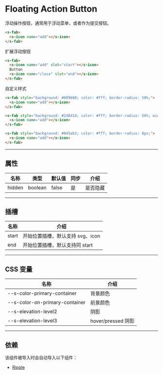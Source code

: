 # Floating Action Button

浮动操作按钮，通常用于浮动菜单，或者作为提交按钮。

```html preview
<s-fab>
  <s-icon name="add"></s-icon>
</s-fab>
```

扩展浮动按钮

```html preview
<s-fab>
  <s-icon name="add" slot="start"></s-icon>
  Button
  <s-icon name="close" slot="end"></s-icon>
</s-fab>
```

自定义样式

```html preview
<s-fab style="background: #009688; color: #fff; border-radius: 50%;">
  <s-icon name="add"></s-icon>
</s-fab>

<s-fab style="background: #2d8d1d; color: #fff; border-radius: 50%; width: 48px; height: 48px">
  <s-icon name="add"></s-icon>
</s-fab>

<s-fab style="background: #945ab3; color: #fff; border-radius: 8px;">
  <s-icon name="add"></s-icon>
</s-fab>
```

---

## 属性

| 名称   | 类型     | 默认值 | 同步 | 介绍    |
| ------ | ------- | ------ | --- | ------- |
| hidden | boolean | false  | 是  | 是否隐藏 |

---

## 插槽

| 名称   | 介绍                             |
| ------ | ------------------------------- |
| start  | 开始位置插槽，默认支持 svg、icon  |
| end    | 开始位置插槽，默认支持同 start    |

---

## CSS 变量

| 名称                           | 介绍               |
| ------------------------------ | ----------------- |
| --s-color-primary-container    | 背景颜色           |
| --s-color-on-primary-container | 前景颜色           |
| --s-elevation-level2           | 阴影               |
| --s-elevation-level3           | hover/pressed 阴影 |

---

## 依赖

该组件被导入时会自动导入以下组件：

- [Ripple](./ripple)